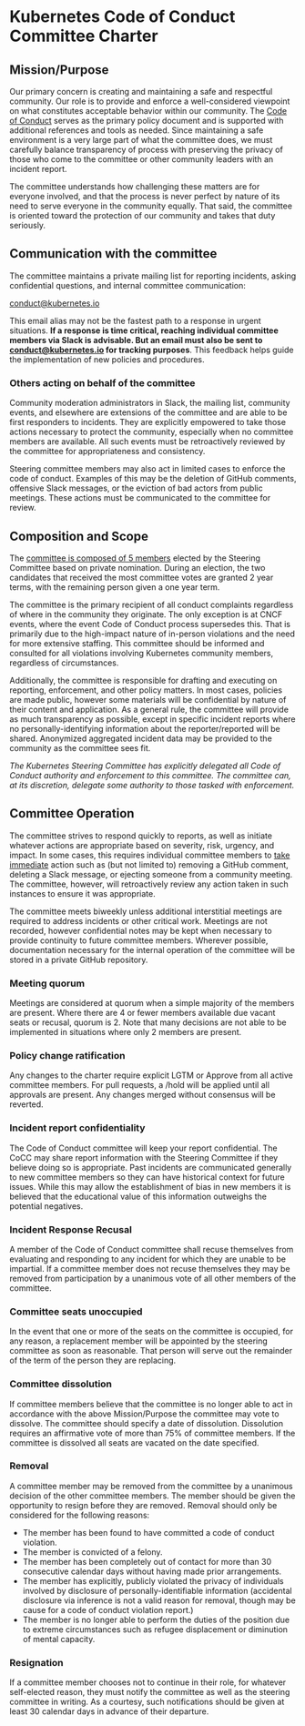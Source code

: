 # Kubernetes Code of Conduct Committee Charter

## Mission/Purpose
Our primary concern is creating and maintaining a safe and respectful community.
Our role is to provide and enforce a well-considered viewpoint on what
constitutes acceptable behavior within our community. The [Code of
Conduct](https://git.k8s.io/community/code-of-conduct.md) serves as the primary
policy document and is supported with additional references and tools as needed.
Since maintaining a safe environment is a very large part of what the committee
does, we must carefully balance transparency of process with preserving the
privacy of those who come to the committee or other community leaders with an
incident report.

The committee understands how challenging these matters are for everyone
involved, and that the process is never perfect by nature of its need to serve
everyone in the community equally. That said, the committee is oriented toward
the protection of our community and takes that duty seriously.

## Communication with the committee
The committee maintains a private mailing list for reporting incidents, asking
confidential questions, and internal committee communication:

[conduct@kubernetes.io][email]

This email alias may not be the fastest path to a response in urgent situations.
**If a response is time critical, reaching individual committee members via
Slack is advisable. But an email must also be sent to
[conduct@kubernetes.io][email] for tracking purposes**. This feedback helps
guide the implementation of new policies and procedures.

### Others acting on behalf of the committee
Community moderation administrators in Slack, the mailing list, community
events, and elsewhere are extensions of the committee and are able to be first
responders to incidents. They are explicitly empowered to take those actions
necessary to protect the community, especially when no committee members are
available. All such events must be retroactively reviewed by the committee for
appropriateness and consistency. 

Steering committee members may also act in limited cases to enforce the code of
conduct. Examples of this may be the deletion of GitHub comments, offensive
Slack messages, or the eviction of bad actors from public meetings. These
actions must be communicated to the committee for review.

## Composition and Scope
The [committee is composed of 5
members](https://git.k8s.io/community/committee-code-of-conduct) elected by the
Steering Committee based on private nomination. During an election, the two
candidates that received the most committee votes are granted 2 year terms, with
the remaining person given a one year term. 

The committee is the primary recipient of all conduct complaints regardless of
where in the community they originate. The only exception is at CNCF events,
where the event Code of Conduct process supersedes this. That is primarily due
to the high-impact nature of in-person violations and the need for more
extensive staffing. This committee should be informed and consulted for all
violations involving Kubernetes community members, regardless of circumstances.

Additionally, the committee is responsible for drafting and executing on
reporting, enforcement, and other policy matters. In most cases, policies are
made public, however some materials will be confidential by nature of their
content and application. As a general rule, the committee will provide as much
transparency as possible, except in specific incident reports where no
personally-identifying information about the reporter/reported will be shared.
Anonymized aggregated incident data may be provided to the community as the
committee sees fit. 

*The Kubernetes Steering Committee has explicitly delegated all Code of Conduct
authority and enforcement to this committee. The committee can, at its
discretion, delegate some authority to those tasked with enforcement.*

## Committee Operation
The committee strives to respond quickly to reports, as well as initiate
whatever actions are appropriate based on severity, risk, urgency, and impact.
In some cases, this requires individual committee members to [take
immediate](https://git.k8s.io/community/communication/moderation.md) action such
as (but not limited to) removing a GitHub comment, deleting a Slack message, or
ejecting someone from a community meeting. The committee, however, will
retroactively review any action taken in such instances to ensure it was
appropriate.

The committee meets biweekly unless additional interstitial meetings are
required to address incidents or other critical work. Meetings are not recorded,
however confidential notes may be kept when necessary to provide continuity to
future committee members. Wherever possible, documentation necessary for the
internal operation of the committee will be stored in a private GitHub
repository.

### Meeting quorum
Meetings are considered at quorum when a simple majority of the members are
present. Where there are 4 or fewer members available due vacant seats or
recusal, quorum is 2. Note that many decisions are not able to be implemented in
situations where only 2 members are present.

### Policy change ratification
Any changes to the charter require explicit LGTM or Approve from all active
committee members. For pull requests, a /hold will be applied until all
approvals are present. Any changes merged without consensus will be reverted. 

### Incident report confidentiality
The Code of Conduct committee will keep your report confidential. The CoCC may
share report information with the Steering Committee if they believe doing so is
appropriate. Past incidents are communicated generally to new committee members
so they can have historical context for future issues. While this may allow the
establishment of bias in new members it is believed that the educational value
of this information outweighs the potential negatives.

### Incident Response Recusal
A member of the Code of Conduct committee shall recuse themselves from
evaluating and responding to any incident for which they are unable to be
impartial. If a committee member does not recuse themselves they may be removed
from participation by a unanimous vote of all other members of the committee. 

### Committee seats unoccupied
In the event that one or more of the seats on the committee is occupied, for any
reason, a replacement member will be appointed by the steering committee as soon
as reasonable. That person will serve out the remainder of the term of the
person they are replacing.

### Committee dissolution
If committee members believe that the committee is no longer able to act in
accordance with the above Mission/Purpose the committee may vote to dissolve.
The committee should specify a date of dissolution. Dissolution requires an
affirmative vote of more than 75% of committee members. If the committee is
dissolved all seats are vacated on the date specified.

### Removal
A committee member may be removed from the committee by a unanimous decision of
the other committee members. The member should be given the opportunity to
resign before they are removed. Removal should only be considered for the
following reasons:

* The member has been found to have committed a code of conduct violation.
* The member is convicted of a felony.
* The member has been completely out of contact for more than 30 consecutive
  calendar days without having made prior arrangements.
* The member has explicitly, publicly violated the privacy of individuals
  involved by disclosure of personally-identifiable information (accidental
  disclosure via inference is not a valid reason for removal, though may be
  cause for a code of conduct violation report.)
* The member is no longer able to perform the duties of the position due to
  extreme circumstances such as refugee displacement or diminution of mental
  capacity.

### Resignation
If a committee member chooses not to continue in their role, for whatever
self-elected reason, they must notify the committee as well as the steering
committee in writing. As a courtesy, such notifications should be given at least
30 calendar days in advance of their departure.

[email]: conduct@kubernetes.io